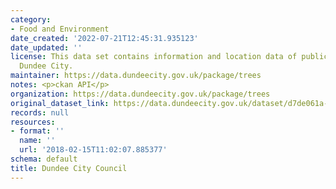 ```yaml
---
category:
- Food and Environment
date_created: '2022-07-21T12:45:31.935123'
date_updated: ''
license: This data set contains information and location data of public trees across
  Dundee City.
maintainer: https://data.dundeecity.gov.uk/package/trees
notes: <p>ckan API</p>
organization: https://data.dundeecity.gov.uk/package/trees
original_dataset_link: https://data.dundeecity.gov.uk/dataset/d7de061a-2fc2-4cba-aa1b-4d0d15ef5c33/resource/43ead9bf-c66d-4eaf-81b0-5fb2b3a63f9a/download/species_nbn_dictionary.csv
records: null
resources:
- format: ''
  name: ''
  url: '2018-02-15T11:02:07.885377'
schema: default
title: Dundee City Council
---
```

